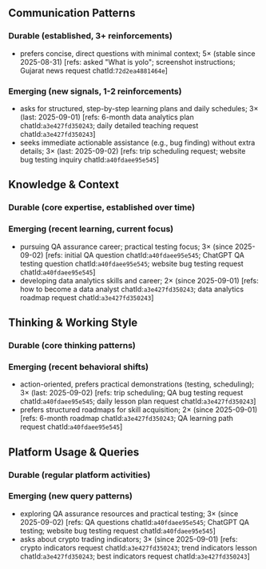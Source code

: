 ## Communication Patterns
### Durable (established, 3+ reinforcements)
- prefers concise, direct questions with minimal context; 5× (stable since 2025-08-31) [refs: asked "What is yolo"; screenshot instructions; Gujarat news request chatId:`72d2ea4881464e`]

### Emerging (new signals, 1-2 reinforcements)
- asks for structured, step-by-step learning plans and daily schedules; 3× (last: 2025-09-01) [refs: 6-month data analytics plan chatId:`a3e427fd350243`; daily detailed teaching request chatId:`a3e427fd350243`]
- seeks immediate actionable assistance (e.g., bug finding) without extra details; 3× (last: 2025-09-02) [refs: trip scheduling request; website bug testing inquiry chatId:`a40fdaee95e545`]

## Knowledge & Context
### Durable (core expertise, established over time)

### Emerging (recent learning, current focus)
- pursuing QA assurance career; practical testing focus; 3× (since 2025-09-02) [refs: initial QA question chatId:`a40fdaee95e545`; ChatGPT QA testing question chatId:`a40fdaee95e545`; website bug testing request chatId:`a40fdaee95e545`]
- developing data analytics skills and career; 2× (since 2025-09-01) [refs: how to become a data analyst chatId:`a3e427fd350243`; data analytics roadmap request chatId:`a3e427fd350243`]

## Thinking & Working Style
### Durable (core thinking patterns)

### Emerging (recent behavioral shifts)
- action-oriented, prefers practical demonstrations (testing, scheduling); 3× (last: 2025-09-02) [refs: trip scheduling; QA bug testing request chatId:`a40fdaee95e545`; daily lesson plan request chatId:`a3e427fd350243`]
- prefers structured roadmaps for skill acquisition; 2× (since 2025-09-01) [refs: 6-month roadmap chatId:`a3e427fd350243`; QA learning path request chatId:`a40fdaee95e545`]

## Platform Usage & Queries
### Durable (regular platform activities)

### Emerging (new query patterns)
- exploring QA assurance resources and practical testing; 3× (since 2025-09-02) [refs: QA questions chatId:`a40fdaee95e545`; ChatGPT QA testing; website bug testing request chatId:`a40fdaee95e545`]
- asks about crypto trading indicators; 3× (since 2025-09-01) [refs: crypto indicators request chatId:`a3e427fd350243`; trend indicators lesson chatId:`a3e427fd350243`; best indicators request chatId:`a3e427fd350243`]